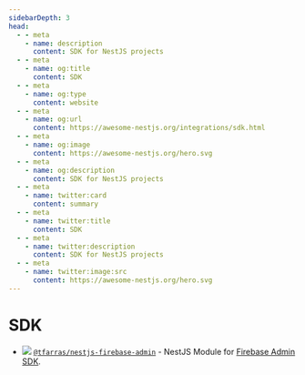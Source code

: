 ```yaml
---
sidebarDepth: 3
head:
  - - meta
    - name: description
      content: SDK for NestJS projects
  - - meta
    - name: og:title
      content: SDK
  - - meta
    - name: og:type
      content: website
  - - meta
    - name: og:url
      content: https://awesome-nestjs.org/integrations/sdk.html
  - - meta
    - name: og:image
      content: https://awesome-nestjs.org/hero.svg
  - - meta
    - name: og:description
      content: SDK for NestJS projects
  - - meta
    - name: twitter:card
      content: summary
  - - meta
    - name: twitter:title
      content: SDK
  - - meta
    - name: twitter:description
      content: SDK for NestJS projects
  - - meta
    - name: twitter:image:src
      content: https://awesome-nestjs.org/hero.svg
---
```


# SDK

- ![](https://img.shields.io/github/stars/tfarras/nestjs-firebase-admin.svg?style=flat-square) [`@tfarras/nestjs-firebase-admin`](https://github.com/tfarras/nestjs-firebase-admin) - NestJS Module for [Firebase Admin SDK](https://firebase.google.com/).
